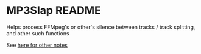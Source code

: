# MP3Slap README

Helps process FFMpeg's or other's silence between tracks / track splitting, and other such functions

See [here for other notes](readme-notes.md)

